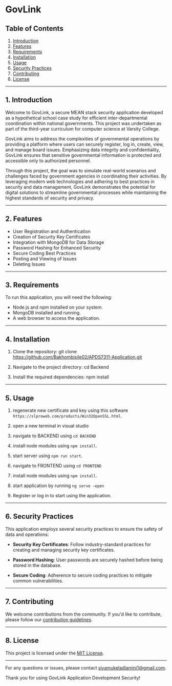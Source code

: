 # GovLink

## Table of Contents
1. [Introduction](#introduction)
2. [Features](#features)
3. [Requirements](#requirements)
4. [Installation](#installation)
5. [Usage](#usage)
6. [Security Practices](#security-practices)
7. [Contributing](#contributing)
8. [License](#license)

---

## 1. Introduction <a name="introduction"></a>

Welcome to GovLink, a secure MEAN stack security application developed as a hypothetical school case study for efficient inter-departmental coordination within national governments. This project was undertaken as part of the third-year curriculum for computer science at Varsity College.

GovLink aims to address the complexities of governmental operations by providing a platform where users can securely register, log in, create, view, and manage board issues. Emphasizing data integrity and confidentiality, GovLink ensures that sensitive governmental information is protected and accessible only to authorized personnel.

Through this project, the goal was to simulate real-world scenarios and challenges faced by government agencies in coordinating their activities. By leveraging modern web technologies and adhering to best practices in security and data management, GovLink demonstrates the potential for digital solutions to streamline governmental processes while maintaining the highest standards of security and privacy.

---

## 2. Features <a name="features"></a>

- User Registration and Authentication
- Creation of Security Key Certificates
- Integration with MongoDB for Data Storage
- Password Hashing for Enhanced Security
- Secure Coding Best Practices
- Posting and Viewing of Issues
- Deleting Issues

---

## 3. Requirements <a name="requirements"></a>

To run this application, you will need the following:

- Node.js and npm installed on your system.
- MongoDB installed and running.
- A web browser to access the application.

---

## 4. Installation <a name="installation"></a>

1. Clone the repository:
git clone https://github.com/Bakhombisile02/APDS7311-Application.git

2. Navigate to the project directory:
cd Backend

3. Install the required dependencies:
npm install


---

## 5. Usage <a name="usage"></a>

1. regenerate new certificate and key using this software `https://slproweb.com/products/Win32OpenSSL.html`.

2. open a new terminal in visual studio

3. navigate to BACKEND using `cd BACKEND`
   
4. install node modules using `npm install`.

5. start server using `npm run start`.

6. navigate to FRONTEND using `cd FRONTEND`

7. install node modules using `npm install`.
    
8. start application by running `ng serve –open`

9. Register or log in to start using the application.

---

## 6. Security Practices <a name="security-practices"></a>

This application employs several security practices to ensure the safety of data and operations:

- **Security Key Certificates**: Follow industry-standard practices for creating and managing security key certificates.

- **Password Hashing**: User passwords are securely hashed before being stored in the database.

- **Secure Coding**: Adherence to secure coding practices to mitigate common vulnerabilities.

---

## 7. Contributing <a name="contributing"></a>

We welcome contributions from the community. If you'd like to contribute, please follow our [contribution guidelines](CONTRIBUTING.md).

---

## 8. License <a name="license"></a>

This project is licensed under the [MIT License](LICENSE).

---

For any questions or issues, please contact [siyamukeladlamini1@gmail.com](mailto:siyamukeladlamini1@gmail.com).

Thank you for using GovLink Application Development Security!

